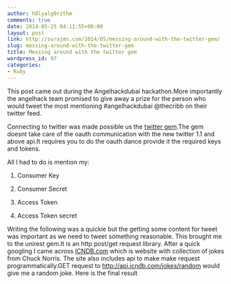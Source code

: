 ```yaml
---
author: h0lyalg0rithm
comments: true
date: 2014-05-25 04:11:55+00:00
layout: post
link: http://surajms.com/2014/05/messing-around-with-the-twitter-gem/
slug: messing-around-with-the-twitter-gem
title: Messing around with the twitter gem
wordpress_id: 97
categories:
- Ruby
---
```


This post came out during the Angelhackdubai hackathon.More importantly the angelhack team promised to give away a prize for the person who would tweet the most mentioning #angelhackdubai @thecribb on their twitter feed.

Connecting to twitter was made possible us the [twitter gem](http://rubygems.org/gems/twitter).The gem doesnt take care of the oauth communication with the new twitter 1.1 and above api.It requires you to do the oauth dance provide it the required keys and tokens.

All I had to do is mention my:



	
  1. Consumer Key

	
  2. Consumer Secret

	
  3. Access Token

	
  4. Access Token secret



Writing the following was a quickie but the getting some content for tweet was important as we need to tweet something reasonable.
This brought me to the unirest gem.It is an http post/get request library.
After a quick googling I came across [ICNDB.com](http://www.icndb.com/) which is website with collection of jokes from Chuck Norris.
The site also includes api to make make request programmatically.GET request to http://api.icndb.com/jokes/random would give me a random joke.
Here is the final result

